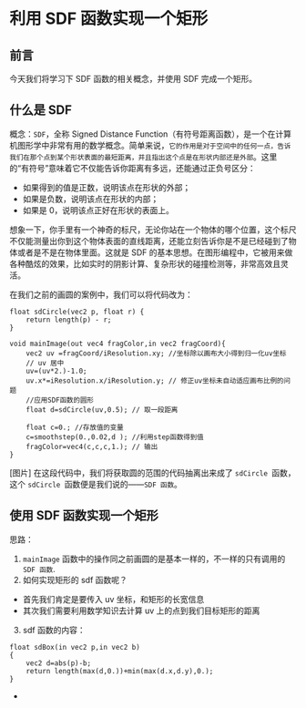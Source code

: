 # 利用 SDF 函数实现一个矩形

## 前言

今天我们将学习下 SDF 函数的相关概念，并使用 SDF 完成一个矩形。

## 什么是 SDF

概念：`SDF`，全称 Signed Distance Function（有符号距离函数），是一个在计算机图形学中非常有用的数学概念。简单来说，`它的作用是对于空间中的任何一点，告诉我们在那个点到某个形状表面的最短距离，并且指出这个点是在形状内部还是外部`。这里的“有符号”意味着它不仅能告诉你距离有多远，还能通过正负号区分：

- 如果得到的值是正数，说明该点在形状的外部；
- 如果是负数，说明该点在形状的内部；
- 如果是 0，说明该点正好在形状的表面上。

想象一下，你手里有一个神奇的标尺，无论你站在一个物体的哪个位置，这个标尺不仅能测量出你到这个物体表面的直线距离，还能立刻告诉你是不是已经碰到了物体或者是不是在物体里面。这就是 SDF 的基本思想。在图形编程中，它被用来做各种酷炫的效果，比如实时的阴影计算、复杂形状的碰撞检测等，非常高效且灵活。

在我们之前的画圆的案例中，我们可以将代码改为：

```
float sdCircle(vec2 p, float r) {
    return length(p) - r;
}

void mainImage(out vec4 fragColor,in vec2 fragCoord){
    vec2 uv =fragCoord/iResolution.xy; //坐标除以画布大小得到归一化uv坐标
    // uv 居中
    uv=(uv*2.)-1.0;
    uv.x*=iResolution.x/iResolution.y; // 修正uv坐标未自动适应画布比例的问题
    //应用SDF函数的圆形
    float d=sdCircle(uv,0.5); // 取一段距离

    float c=0.; //存放值的变量
    c=smoothstep(0.,0.02,d ); //利用step函数得到值
    fragColor=vec4(c,c,c,1.); // 输出
}
```

[图片]
在这段代码中，我们将获取圆的范围的代码抽离出来成了 `sdCircle `函数，这个 `sdCircle `函数便是我们说的——`SDF 函数`。

## 使用 SDF 函数实现一个矩形

思路：

1. `mainImage` 函数中的操作同之前画圆的是基本一样的，不一样的只有调用的` SDF 函数`.
2. 如何实现矩形的 sdf 函数呢？

- 首先我们肯定是要传入 uv 坐标，和矩形的长宽信息
- 其次我们需要利用数学知识去计算 uv 上的点到我们目标矩形的距离

3. sdf 函数的内容：

```
float sdBox(in vec2 p,in vec2 b)
{
    vec2 d=abs(p)-b;
    return length(max(d,0.))+min(max(d.x,d.y),0.);
}

```

-
